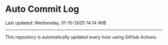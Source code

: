 # Auto Commit Log

Last updated: Wednesday, 01-10-2025 14:14 WIB

---

This repository is automatically updated every hour using GitHub Actions.

